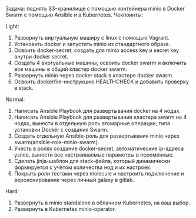 Задача: поднять S3-хранилище с помощью контейнера minio в Docker Swarm с помощью Ansible и
в Kubernetes.
Чекпоинты:
  
  Light:
1. Развернуть виртуальную маширу с linux с помощью Vagrant.
2. Установить docker и запустить minio из стандартного образа.
3. Освоить docker-secret, создать для minio access key и secret key внутри docker secret.
4. Создать 4 виртуальные машины, освоить docker swarm и включить все машины в общий кластер
docker swarm.
5. Развернуть minio через docker stack в кластере docker swarm.
6. Освоить dockerfile-инструкцию HEALTHCHECK и добавить проверку в stack.
  
  Normal:
1. Написать Ansible Playbook для развертывания docker на 4 нодах.
2. Написать Ansible Playbook для развертывания кластера swarm на 4 нодах, вынести в отдельную
роль атомарные операции, типа установки Docker с создания Swarm.
3. Создать отдельную Ansible-роль для развертывания minio через swarm(ansible-role-minio-swarm).
4. Учесть в ролях создание docker-secret, автоматические ip-адреса узлов, вынести все 
настраиваемые параметры в переменные.
5. Сделать jinja-шаблон для stack-файла, который динамически формируется с учётом количества
нод и их настроек.
6. Покрыть роли тестами через molecule и настроить подключение и версионирование через личный
galaxy в gitlab.
  
  Hard:
1. Развернуть в minio standalone в облачном Kubernetes, на ваш выбор.
2. Развернуть в Kubernetes minio-operator.
